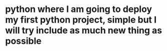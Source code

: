 # python where I am going to deploy my first python project, simple but I will try include as much new thing as possible
